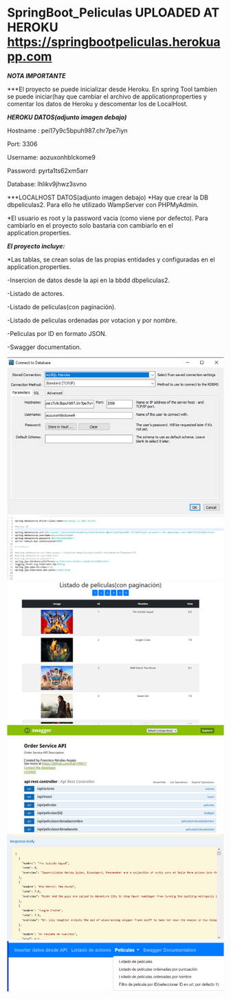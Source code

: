 # SpringBoot_Peliculas UPLOADED AT HEROKU https://springbootpeliculas.herokuapp.com


***NOTA IMPORTANTE***

***El proyecto se puede inicializar desde Heroku. En spring Tool tambien se puede iniciar(hay que cambiar el archivo de applicationproperties 
y comentar los datos de Heroku y descomentar los de LocalHost.

***HEROKU DATOS(adjunto imagen debajo)***

Hostname : pei17y9c5bpuh987.chr7pe7iyn

Port: 3306

Username: aozuxonhblckome9

Password: pyrta1ts62xm5arr 

Database: lhlikv9jhwz3svno

***LOCALHOST DATOS(adjunto imagen debajo)
*Hay que crear la DB dbpeliculas2. Para ello he utilizado WampServer con PHPMyAdmin. 

*El usuario es root y la password vacia (como viene por defecto). Para cambiarlo en el proyecto solo bastaria con cambiarlo en el application.properties.




***El proyecto incluye:***

*Las tablas, se crean solas de las propias entidades y configuradas en el application.properties.

-Insercion de datos desde la api en la bbdd dbpeliculas2.

-Listado de actores.

-Listado de películas(con paginación).

-Listado de peliculas ordenadas por votacion y por nombre.

-Peliculas por ID en formato JSON.

-Swagger documentation.

![ScreenShot](https://raw.githubusercontent.com/fran199017/SpringBoot_Peliculas/master/assets/Capturadb.png)
![ScreenShot](https://raw.githubusercontent.com/fran199017/SpringBoot_Peliculas/master/assets/Capturaapplication.png)
![ScreenShot](https://raw.githubusercontent.com/fran199017/SpringBoot_Peliculas/master/assets/captura4.png)
![ScreenShot](https://raw.githubusercontent.com/fran199017/SpringBoot_Peliculas/master/assets/captura1.png)
![ScreenShot](https://raw.githubusercontent.com/fran199017/SpringBoot_Peliculas/master/assets/captura2.png)
![ScreenShot](https://raw.githubusercontent.com/fran199017/SpringBoot_Peliculas/master/assets/captura3.png)
